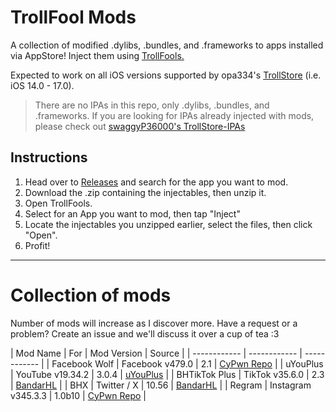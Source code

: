 # TrollFool Mods
A collection of modified .dylibs, .bundles, and .frameworks to apps installed via AppStore! Inject them using [TrollFools.](https://github.com/Lessica/TrollFools "TrollFools.")

Expected to work on all iOS versions supported by opa334's [TrollStore](https://github.com/opa334/TrollStore "TrollStore") (i.e. iOS 14.0 - 17.0).

> There are no IPAs in this repo, only .dylibs, .bundles, and .frameworks. If you are looking for IPAs already injected with mods, please check out [swaggyP36000's TrollStore-IPAs](https://github.com/swaggyP36000/TrollStore-IPAs?tab=readme-ov-file "swaggyP36000's TrollStore-IPAs")

## Instructions

1. Head over to [Releases](https://github.com/pisknk/TrollFools-Mods/releases "Releases") and search for the app you want to mod.
2. Download the .zip containing the injectables, then unzip it.
3. Open TrollFools.
4. Select for an App you want to mod, then tap "Inject"
5. Locate the injectables you unzipped earlier, select the files, then click "Open".
6. Profit!

------------

# Collection of mods
Number of mods will increase as I discover more. Have a request or a problem? Create an issue and we'll discuss it over a cup of tea :3

| Mod Name |  For | Mod Version | Source  |
| ------------ | ------------ | ------------ |
|  Facebook Wolf | Facebook v479.0  |  2.1 |  [CyPwn Repo](https://ipa.cypwn.xyz/ "CyPwn Repo") |
| uYouPlus  | YouTube v19.34.2  | 3.0.4 |  [uYouPlus](https://github.com/qnblackcat/uYouPlus "uYouPlus") |
|  BHTikTok Plus |  TikTok v35.6.0 | 2.3 | [BandarHL](https://github.com/BandarHL/BHTikTok "BandarHL")  |
|  BHX |  Twitter / X | 10.56 | [BandarHL](https://github.com/BandarHL/BHTikTok "BandarHL")  |
|  Regram |  Instagram v345.3.3 | 1.0b10 | [CyPwn Repo](https://ipa.cypwn.xyz/ "CyPwn Repo") |

